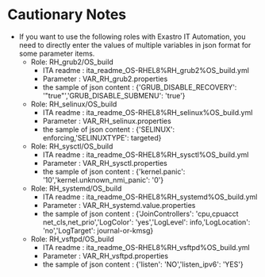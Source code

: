 # Cautionary Notes

* If you want to use the following roles with Exastro IT Automation, you need to directly enter the values of multiple variables in json format for some parameter items.  
  * Role: RH_grub2/OS_build  
    * ITA readme : ita_readme_OS-RHEL8%RH_grub2%OS_build.yml  
    * Parameter : VAR_RH_grub2.properties  
    * the sample of json content :   {'GRUB_DISABLE_RECOVERY': '"true"','GRUB_DISABLE_SUBMENU': 'true'}
  * Role: RH_selinux/OS_build  
    * ITA readme : ita_readme_OS-RHEL8%RH_selinux%OS_build.yml  
    * Parameter : VAR_RH_selinux.properties  
    * the sample of json content :   {'SELINUX': enforcing,'SELINUXTYPE': targeted}
  * Role: RH_sysctl/OS_build  
    * ITA readme : ita_readme_OS-RHEL8%RH_sysctl%OS_build.yml  
    * Parameter : VAR_RH_sysctl.properties  
    * the sample of json content :   {'kernel.panic': '10','kernel.unknown_nmi_panic': '0'}
  * Role: RH_systemd/OS_build  
    * ITA readme : ita_readme_OS-RHEL8%RH_systemd%OS_build.yml  
    * Parameter : VAR_RH_systemd.value.properties  
    * the sample of json content :   {'JoinControllers': 'cpu,cpuacct net_cls,net_prio','LogColor': 'yes','LogLevel': info,'LogLocation': 'no','LogTarget': journal-or-kmsg}
  * Role: RH_vsftpd/OS_build  
    * ITA readme : ita_readme_OS-RHEL8%RH_vsftpd%OS_build.yml  
    * Parameter : VAR_RH_vsftpd.properties  
    * the sample of json content :   {'listen': 'NO','listen_ipv6': 'YES'}
